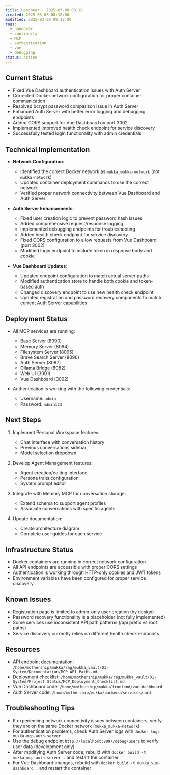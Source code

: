 ```yaml
---
title: Handover - 2025-03-08 08:18
created: 2025-03-08 08:18:00
modified: 2025-03-08 08:18:00
tags:
  - handover
  - continuity
  - MCP
  - authentication
  - vue
  - debugging
status: active
---
```


## Current Status
- Fixed Vue Dashboard authentication issues with Auth Server
- Corrected Docker network configuration for proper container communication
- Resolved bcrypt password comparison issue in Auth Server
- Enhanced Auth Server with better error logging and debugging endpoints
- Added CORS support for Vue Dashboard on port 3002
- Implemented improved health check endpoint for service discovery
- Successfully tested login functionality with admin credentials

## Technical Implementation
- **Network Configuration**:
  - Identified the correct Docker network as `mukka_mukka-network` (not `mukka-network`)
  - Updated container deployment commands to use the correct network
  - Verified proper network connectivity between Vue Dashboard and Auth Server

- **Auth Server Enhancements**:
  - Fixed user creation logic to prevent password hash issues
  - Added comprehensive request/response logging
  - Implemented debugging endpoints for troubleshooting
  - Added health check endpoint for service discovery
  - Fixed CORS configuration to allow requests from Vue Dashboard (port 3002)
  - Modified login endpoint to include token in response body and cookie

- **Vue Dashboard Updates**:
  - Updated endpoint configuration to match actual server paths
  - Modified authentication store to handle both cookie and token-based auth
  - Changed discovery endpoint to use new health check endpoint
  - Updated registration and password recovery components to match current Auth Server capabilities

## Deployment Status
- All MCP services are running:
  - Base Server (8090)
  - Memory Server (8094)
  - Filesystem Server (8095)
  - Brave Search Server (8096)
  - Auth Server (8097)
  - Ollama Bridge (8082)
  - Web UI (3001)
  - Vue Dashboard (3002)
  
- Authentication is working with the following credentials:
  - Username: `admin`
  - Password: `admin123`

## Next Steps
1. Implement Personal Workspace features:
   - Chat interface with conversation history
   - Previous conversations sidebar
   - Model selection dropdown

2. Develop Agent Management features:
   - Agent creation/editing interface
   - Persona traits configuration
   - System prompt editor

3. Integrate with Memory MCP for conversation storage:
   - Extend schema to support agent profiles
   - Associate conversations with specific agents

4. Update documentation:
   - Create architecture diagram
   - Complete user guides for each service

## Infrastructure Status
- Docker containers are running in correct network configuration
- All API endpoints are accessible with proper CORS settings
- Authentication is working through HTTP-only cookies and JWT tokens
- Environment variables have been configured for proper service discovery

## Known Issues
- Registration page is limited to admin-only user creation (by design)
- Password recovery functionality is a placeholder (not fully implemented)
- Some services use inconsistent API path patterns (/api prefix vs root paths)
- Service discovery currently relies on different health check endpoints

## Resources
- API endpoint documentation: `/home/mothership/mukka/rag/mukka_vault/01-System/Documentation/MCP_API_Paths.md`
- Deployment checklist: `/home/mothership/mukka/rag/mukka_vault/01-System/Project Status/MCP_Deployment_Checklist.md`
- Vue Dashboard code: `/home/mothership/mukka/frontend/vue-dashboard`
- Auth Server code: `/home/mothership/mukka/backend/services/auth`

## Troubleshooting Tips
- If experiencing network connectivity issues between containers, verify they are on the same Docker network (`mukka_mukka-network`)
- For authentication problems, check Auth Server logs with `docker logs mukka-mcp-auth-server`
- Use the debug endpoint `http://localhost:8097/debug/users` to verify user data (development only)
- After modifying Auth Server code, rebuild with `docker build -t mukka_mcp-auth-server .` and restart the container
- For Vue Dashboard changes, rebuild with `docker build -t mukka_vue-dashboard .` and restart the container
